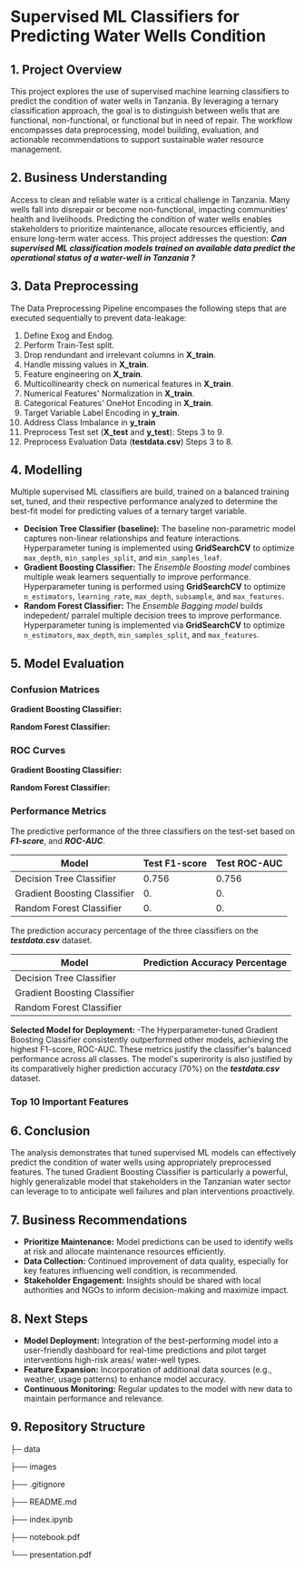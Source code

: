 # Supervised ML Classifiers for Predicting Water Wells Condition

## 1. Project Overview

This project explores the use of supervised machine learning classifiers to predict the condition of water wells in Tanzania. By leveraging a ternary classification approach, the goal is to distinguish between wells that are functional, non-functional, or functional but in need of repair. The workflow encompasses data preprocessing, model building, evaluation, and actionable recommendations to support sustainable water resource management.

## 2. Business Understanding

Access to clean and reliable water is a critical challenge in Tanzania. Many wells fall into disrepair or become non-functional, impacting communities' health and livelihoods. Predicting the condition of water wells enables stakeholders to prioritize maintenance, allocate resources efficiently, and ensure long-term water access. This project addresses the question: **_Can supervised ML classification models trained on available data predict the operational status of a water-well in Tanzania ?_**

## 3. Data Preprocessing

The Data Preprocessing Pipeline encompases the following steps that are executed sequentially to prevent data-leakage:

1. Define Exog and Endog.
2. Perform Train-Test split.
3. Drop rendundant and irrelevant columns in **X_train**.
4. Handle missing values in **X_train**.
5. Feature engineering on **X_train**.
6. Multicollinearity check on numerical features in **X_train**.
7. Numerical Features' Normalization in **X_train**.
8. Categorical Features' OneHot Encoding in **X_train**.
9. Target Variable Label Encoding in **y_train**.
10. Address Class Imbalance in **y_train**
11. Preprocess Test set (**X_test** and **y_test**): Steps 3 to 9.
12. Preprocess Evaluation Data (**testdata.csv**) Steps 3 to 8.


## 4. Modelling

Multiple supervised ML classifiers are build, trained on a balanced training set, tuned, and their respective performance analyzed to determine the best-fit model for predicting values of a ternary target variable.

- **Decision Tree Classifier (baseline):** The baseline non-parametric model captures non-linear relationships and feature interactions. Hyperparameter tuning is implemented using **GridSearchCV** to optimize `max_depth`, `min_samples_split`, and `min_samples_leaf`.
- **Gradient Boosting Classifier:** The _Ensemble Boosting model_ combines multiple weak learners sequentially to improve performance. Hyperparameter tuning is performed using **GridSearchCV** to optimize `n_estimators`, `learning_rate`, `max_depth`, `subsample`, and `max_features`.
- **Random Forest Classifier:** The _Ensemble Bagging model_ builds indepedent/ parralel multiple decision trees to improve performance. Hyperparameter tuning is implemented via **GridSearchCV** to optimize `n_estimators`, `max_depth`, `min_samples_split`, and `max_features`.

## 5. Model Evaluation

### Confusion Matrices

**Gradient Boosting Classifier:**


**Random Forest Classifier:**


### ROC Curves


**Gradient Boosting Classifier:**


**Random Forest Classifier:**


### Performance Metrics
The predictive performance of the three classifiers on the test-set based on **_F1-score_**, and **_ROC-AUC_**.

| Model | Test F1-score | Test ROC-AUC |
|---------|---------------|--------------|
| Decision Tree Classifier | 0.756 | 0.756 |
| Gradient Boosting Classifier | 0. | 0. |
| Random Forest Classifier | 0. | 0. |

The prediction accuracy percentage of the three classifiers on the **_testdata.csv_** dataset.

| Model | Prediction Accuracy Percentage |
|---------|-----------------------|
| Decision Tree Classifier |  |
| Gradient Boosting Classifier |  |
| Random Forest Classifier |  |

**Selected Model for Deployment:** -The Hyperparameter-tuned Gradient Boosting Classifier consistently outperformed other models, achieving the highest F1-score, ROC-AUC. These metrics justify the classifier's balanced performance across all classes. The model's superirority is also justified by its comparatively higher prediction accuracy (70%) on the **_testdata.csv_** dataset. 


### Top 10 Important Features





## 6. Conclusion

The analysis demonstrates that tuned supervised ML models can effectively predict the condition of water wells using appropriately preprocessed features. The tuned Gradient Boosting Classifier is particularly a powerful, highly generalizable model that stakeholders in the Tanzanian water sector can leverage to to anticipate well failures and plan interventions proactively. 

## 7. Business Recommendations

- **Prioritize Maintenance:** Model predictions can be used to identify wells at risk and allocate maintenance resources efficiently.
- **Data Collection:** Continued improvement of data quality, especially for key features influencing well condition, is recommended.
- **Stakeholder Engagement:** Insights should be shared with local authorities and NGOs to inform decision-making and maximize impact.

## 8. Next Steps

- **Model Deployment:** Integration of the best-performing model into a user-friendly dashboard for real-time predictions and pilot target interventions high-risk areas/ water-well types.
- **Feature Expansion:** Incorporation of additional data sources (e.g., weather, usage patterns) to enhance model accuracy.
- **Continuous Monitoring:** Regular updates to the model with new data to maintain performance and relevance.


## 9. Repository Structure


├─ data

├── images

├── .gitignore

├── README.md

├── index.ipynb

├── notebook.pdf

└── presentation.pdf


